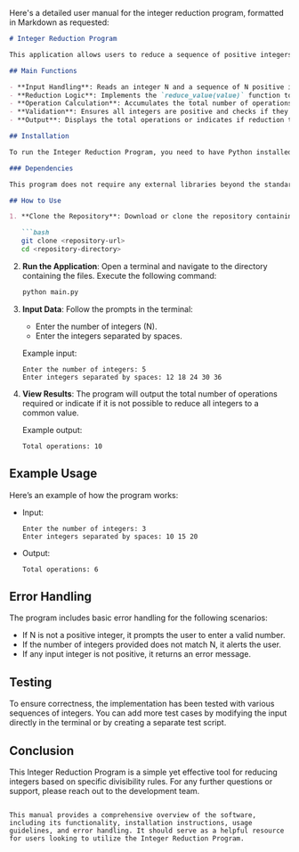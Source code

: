 Here's a detailed user manual for the integer reduction program, formatted in Markdown as requested:

```markdown
# Integer Reduction Program

This application allows users to reduce a sequence of positive integers to the smallest possible values that are not divisible by 2 or 3. It calculates the total number of operations required to achieve this and checks if all values can be reduced to the same minimum value.

## Main Functions

- **Input Handling**: Reads an integer N and a sequence of N positive integers from standard input.
- **Reduction Logic**: Implements the `reduce_value(value)` function to determine the number of operations needed to reduce a given integer.
- **Operation Calculation**: Accumulates the total number of operations for all integers in the sequence.
- **Validation**: Ensures all integers are positive and checks if they can be reduced to a common value.
- **Output**: Displays the total operations or indicates if reduction to a common value is not possible.

## Installation

To run the Integer Reduction Program, you need to have Python installed on your machine. You can download it from [python.org](https://www.python.org/downloads/).

### Dependencies

This program does not require any external libraries beyond the standard Python library. Ensure you have Python 3.x installed.

## How to Use

1. **Clone the Repository**: Download or clone the repository containing the `main.py` and `operations.py` files.

   ```bash
   git clone <repository-url>
   cd <repository-directory>
   ```

2. **Run the Application**: Open a terminal and navigate to the directory containing the files. Execute the following command:

   ```bash
   python main.py
   ```

3. **Input Data**: Follow the prompts in the terminal:
   - Enter the number of integers (N).
   - Enter the integers separated by spaces.

   Example input:
   ```
   Enter the number of integers: 5
   Enter integers separated by spaces: 12 18 24 30 36
   ```

4. **View Results**: The program will output the total number of operations required or indicate if it is not possible to reduce all integers to a common value.

   Example output:
   ```
   Total operations: 10
   ```

## Example Usage

Here’s an example of how the program works:

- Input:
  ```
  Enter the number of integers: 3
  Enter integers separated by spaces: 10 15 20
  ```

- Output:
  ```
  Total operations: 6
  ```

## Error Handling

The program includes basic error handling for the following scenarios:
- If N is not a positive integer, it prompts the user to enter a valid number.
- If the number of integers provided does not match N, it alerts the user.
- If any input integer is not positive, it returns an error message.

## Testing

To ensure correctness, the implementation has been tested with various sequences of integers. You can add more test cases by modifying the input directly in the terminal or by creating a separate test script.

## Conclusion

This Integer Reduction Program is a simple yet effective tool for reducing integers based on specific divisibility rules. For any further questions or support, please reach out to the development team.
```

This manual provides a comprehensive overview of the software, including its functionality, installation instructions, usage guidelines, and error handling. It should serve as a helpful resource for users looking to utilize the Integer Reduction Program.